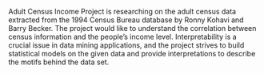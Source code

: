  Adult Census Income Project is researching on the adult census data extracted from the 1994 Census Bureau database by Ronny Kohavi and Barry Becker. The project would like to understand the correlation between census information and the people’s income level. Interpretability is a crucial issue in data mining applications, and the project strives to build statistical models on the given data and provide interpretations to describe the motifs behind the data set.

